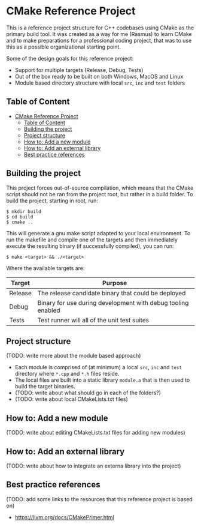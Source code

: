 # CMake Reference Project
This is a reference project structure for C++ codebases using CMake as the
primary build tool. It was created as a way for me (Rasmus) to learn CMake and
to make preparations for a professional coding project, that was to use this as
a possible organizational starting point.

Some of the design goals for this reference project:
- Support for multiple targets (Release, Debug, Tests)
- Out of the box ready to be built on both Windows, MacOS and Linux
- Module based directory structure with local `src`, `inc` and `test` folders

## Table of Content
- [CMake Reference Project](#cmake-reference-project)
  - [Table of Content](#table-of-content)
  - [Building the project](#building-the-project)
  - [Project structure](#project-structure)
  - [How to: Add a new module](#how-to-add-a-new-module)
  - [How to: Add an external library](#how-to-add-an-external-library)
  - [Best practice references](#best-practice-references)

## Building the project
This project forces out-of-source compilation, which means that the CMake
script should not be ran from the project root, but rather in a build folder.
To build the project, starting in root, run:

```
$ mkdir build
$ cd build
$ cmake ..
 ```

This will generate a gnu make script adapted to your local environment. To run
the makefile and compile one of the targets and then immediately execute the
resulting binary (if successfully compiled), you can run:

```
$ make <target> && ./<target>
```

Where the  available targets are:

| Target  | Purpose                                                      |
|---------|--------------------------------------------------------------|
| Release | The release candidate binary that could be deployed          |
| Debug   | Binary for use during development with debug tooling enabled |
| Tests   | Test runner will all of the unit test suites                 |

## Project structure
(TODO: write more about the module based approach)
- Each module is comprised of (at minimum) a local `src`, `inc` and `test`
  directory where `*.cpp` and `*.h` files reside.
- The local files are built into a static library `module.a` that is then used
  to build the target binaries.
- (TODO: write about what should go in each of the folders?)
- (TODO: write about local CMakeLists.txt files)

## How to: Add a new module
(TODO: write about editing CMakeLists.txt files for adding new modules)

## How to: Add an external library
(TODO: write about how to integrate an externa library into the project)

## Best practice references
(TODO: add some links to the resources that this reference project is based on)
- https://llvm.org/docs/CMakePrimer.html
